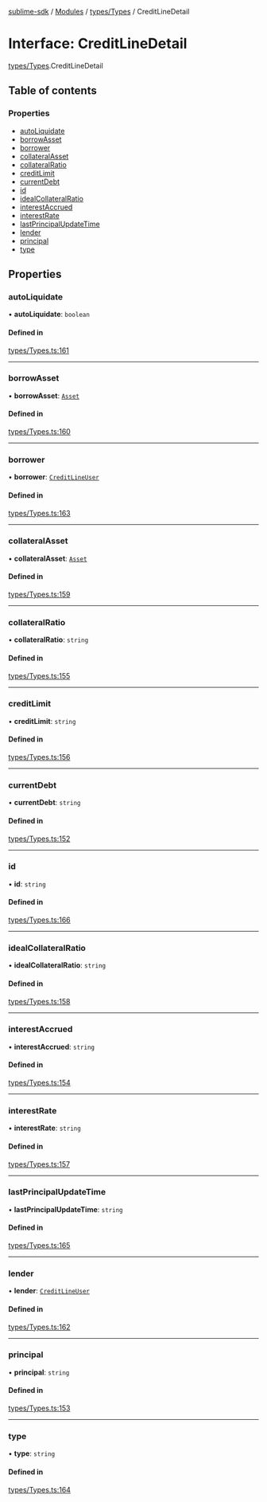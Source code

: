 [sublime-sdk](../README.md) / [Modules](../modules.md) / [types/Types](../modules/types_Types.md) / CreditLineDetail

# Interface: CreditLineDetail

[types/Types](../modules/types_Types.md).CreditLineDetail

## Table of contents

### Properties

- [autoLiquidate](types_Types.CreditLineDetail.md#autoliquidate)
- [borrowAsset](types_Types.CreditLineDetail.md#borrowasset)
- [borrower](types_Types.CreditLineDetail.md#borrower)
- [collateralAsset](types_Types.CreditLineDetail.md#collateralasset)
- [collateralRatio](types_Types.CreditLineDetail.md#collateralratio)
- [creditLimit](types_Types.CreditLineDetail.md#creditlimit)
- [currentDebt](types_Types.CreditLineDetail.md#currentdebt)
- [id](types_Types.CreditLineDetail.md#id)
- [idealCollateralRatio](types_Types.CreditLineDetail.md#idealcollateralratio)
- [interestAccrued](types_Types.CreditLineDetail.md#interestaccrued)
- [interestRate](types_Types.CreditLineDetail.md#interestrate)
- [lastPrincipalUpdateTime](types_Types.CreditLineDetail.md#lastprincipalupdatetime)
- [lender](types_Types.CreditLineDetail.md#lender)
- [principal](types_Types.CreditLineDetail.md#principal)
- [type](types_Types.CreditLineDetail.md#type)

## Properties

### autoLiquidate

• **autoLiquidate**: `boolean`

#### Defined in

[types/Types.ts:161](https://github.com/akshay111meher/sublime-sdk/blob/14369ff/src/types/Types.ts#L161)

___

### borrowAsset

• **borrowAsset**: [`Asset`](types_Types.Asset.md)

#### Defined in

[types/Types.ts:160](https://github.com/akshay111meher/sublime-sdk/blob/14369ff/src/types/Types.ts#L160)

___

### borrower

• **borrower**: [`CreditLineUser`](types_Types.CreditLineUser.md)

#### Defined in

[types/Types.ts:163](https://github.com/akshay111meher/sublime-sdk/blob/14369ff/src/types/Types.ts#L163)

___

### collateralAsset

• **collateralAsset**: [`Asset`](types_Types.Asset.md)

#### Defined in

[types/Types.ts:159](https://github.com/akshay111meher/sublime-sdk/blob/14369ff/src/types/Types.ts#L159)

___

### collateralRatio

• **collateralRatio**: `string`

#### Defined in

[types/Types.ts:155](https://github.com/akshay111meher/sublime-sdk/blob/14369ff/src/types/Types.ts#L155)

___

### creditLimit

• **creditLimit**: `string`

#### Defined in

[types/Types.ts:156](https://github.com/akshay111meher/sublime-sdk/blob/14369ff/src/types/Types.ts#L156)

___

### currentDebt

• **currentDebt**: `string`

#### Defined in

[types/Types.ts:152](https://github.com/akshay111meher/sublime-sdk/blob/14369ff/src/types/Types.ts#L152)

___

### id

• **id**: `string`

#### Defined in

[types/Types.ts:166](https://github.com/akshay111meher/sublime-sdk/blob/14369ff/src/types/Types.ts#L166)

___

### idealCollateralRatio

• **idealCollateralRatio**: `string`

#### Defined in

[types/Types.ts:158](https://github.com/akshay111meher/sublime-sdk/blob/14369ff/src/types/Types.ts#L158)

___

### interestAccrued

• **interestAccrued**: `string`

#### Defined in

[types/Types.ts:154](https://github.com/akshay111meher/sublime-sdk/blob/14369ff/src/types/Types.ts#L154)

___

### interestRate

• **interestRate**: `string`

#### Defined in

[types/Types.ts:157](https://github.com/akshay111meher/sublime-sdk/blob/14369ff/src/types/Types.ts#L157)

___

### lastPrincipalUpdateTime

• **lastPrincipalUpdateTime**: `string`

#### Defined in

[types/Types.ts:165](https://github.com/akshay111meher/sublime-sdk/blob/14369ff/src/types/Types.ts#L165)

___

### lender

• **lender**: [`CreditLineUser`](types_Types.CreditLineUser.md)

#### Defined in

[types/Types.ts:162](https://github.com/akshay111meher/sublime-sdk/blob/14369ff/src/types/Types.ts#L162)

___

### principal

• **principal**: `string`

#### Defined in

[types/Types.ts:153](https://github.com/akshay111meher/sublime-sdk/blob/14369ff/src/types/Types.ts#L153)

___

### type

• **type**: `string`

#### Defined in

[types/Types.ts:164](https://github.com/akshay111meher/sublime-sdk/blob/14369ff/src/types/Types.ts#L164)
